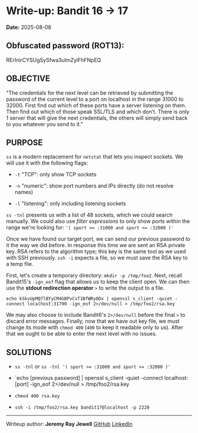 # Write-up: Bandit 16 → 17  
**Date:** 2025-08-08  

## Obfuscated password (ROT13): 

RErInirCYSUgSySfwa3ulmZyiFhFNpEQ

## OBJECTIVE

"The credentials for the next level can be retrieved by submitting the password of the current level to a port on localhost in the range 31000 to 32000. First find out which of these ports have a server listening on them. Then find out which of those speak SSL/TLS and which don’t. There is only 1 server that will give the next credentials, the others will simply send back to you whatever you send to it."

## PURPOSE

`ss` is a modern replacement for `netstat` that lets you inspect sockets. We will use it with the following flags:

- `-t` "TCP": only show TCP sockets

- `-n` "numeric": show port numbers and IPs directly (do not resolve names)

- `-l` "listening": only including listening sockets

`ss -tnl` presents us with a list of 48 sockets, which we could search manually. We could also use *filter expressions* to only show ports within the range we're looking for: `'( sport >= :31000 and sport <= :32000 )'`

Once we have found our target port, we can send our previous password to it the way we did before. In response this time we are sent an RSA private key. RSA refers to the algorithm type; this key is the same tool as we used with SSH previously. `ssh -i` expects a file, so we must save the RSA key to a temp file.

First, let's create a temporary directory: `mkdir -p /tmp/foo2`. Next, recall Bandit15's `-ign_eof` flag that allows us to keep the client open. We can then use the **stdout redirection operator** `>` to write the output to a file. 

`echo kSkvUpMQ7lBYyCM4GBPvCvT1BfWRy0Dx | openssl s_client -quiet -connect localhost:31790 -ign_eof 2>/dev/null > /tmp/foo2/rsa.key`  

We may also choose to include Bandit6's `2>/dev/null` before the final `>` to discard error messages. Finally, now that we have out key file, we must change its mode with `chmod 400` (`400` to keep it readable only to us). After that we ought to be able to enter the next level with no issues.


## SOLUTIONS

- `ss -tnl` or  `ss -tnl '( sport >= :31000 and sport <= :32000 )'` 

- `echo [previous password] | openssl s_client -quiet -connect localhost:[port] -ign_eof 2>/dev/null > /tmp/foo2/rsa.key  	

- `chmod 400 rsa.key`

- `ssh -i /tmp/foo2/rsa.key bandit17@localhost -p 2220`

___

Writeup author: **Jeremy Ray Jewell**
[GitHub](https://github.com/jeremyrayjewell)
[LinkedIn](https://www.linkedin.com/in/jeremyrayjewell)
